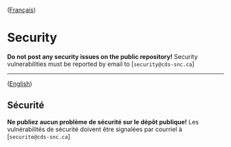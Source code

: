 ([Français](#sécurité))

# Security

**Do not post any security issues on the public repository!** Security vulnerabilities must be reported by email to [`security@cds-snc.ca`]

______________________

([English](#security))

## Sécurité

**Ne publiez aucun problème de sécurité sur le dépôt publique!** Les vulnérabilités de sécurité doivent être signalées par courriel à [`securite@cds-snc.ca`]